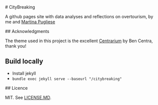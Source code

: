 # CityBreaking

A github pages site with data analyses and reflections on overtourism, by me and [Martina Pugliese](https://github.com/martinapugliese)

## Acknowledgments 

The theme used in this project is the excellent [Centrarium](https://github.com/bencentra/centrarium) by Ben Centra, thank you!

## Build locally 

* Install jekyll 
* `bundle exec jekyll serve --baseurl "/citybreaking"`

## Licence

MIT. See [LICENSE.MD](https://github.com/bernomone/bernomone.github.io/blob/master/LICENSE.md).